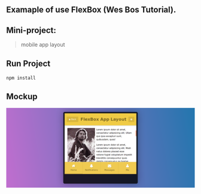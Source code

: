 ## Examaple of use FlexBox (Wes Bos Tutorial).

## Mini-project: 
> mobile app layout

## Run Project

```js
npm install
```

## Mockup
![mockup](media/mockup-flex-mobile.png)